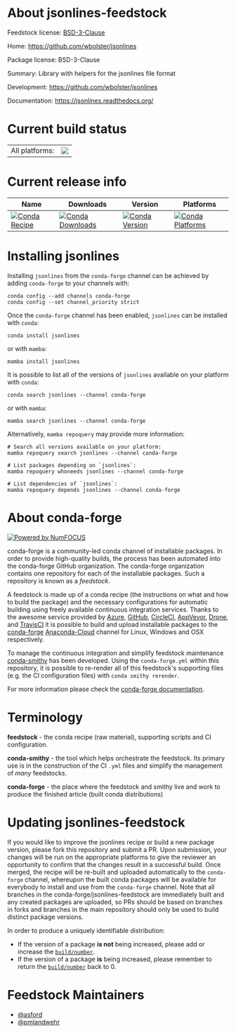 About jsonlines-feedstock
=========================

Feedstock license: [BSD-3-Clause](https://github.com/conda-forge/jsonlines-feedstock/blob/main/LICENSE.txt)

Home: https://github.com/wbolster/jsonlines

Package license: BSD-3-Clause

Summary: Library with helpers for the jsonlines file format

Development: https://github.com/wbolster/jsonlines

Documentation: https://jsonlines.readthedocs.org/

Current build status
====================


<table><tr><td>All platforms:</td>
    <td>
      <a href="https://dev.azure.com/conda-forge/feedstock-builds/_build/latest?definitionId=3023&branchName=main">
        <img src="https://dev.azure.com/conda-forge/feedstock-builds/_apis/build/status/jsonlines-feedstock?branchName=main">
      </a>
    </td>
  </tr>
</table>

Current release info
====================

| Name | Downloads | Version | Platforms |
| --- | --- | --- | --- |
| [![Conda Recipe](https://img.shields.io/badge/recipe-jsonlines-green.svg)](https://anaconda.org/conda-forge/jsonlines) | [![Conda Downloads](https://img.shields.io/conda/dn/conda-forge/jsonlines.svg)](https://anaconda.org/conda-forge/jsonlines) | [![Conda Version](https://img.shields.io/conda/vn/conda-forge/jsonlines.svg)](https://anaconda.org/conda-forge/jsonlines) | [![Conda Platforms](https://img.shields.io/conda/pn/conda-forge/jsonlines.svg)](https://anaconda.org/conda-forge/jsonlines) |

Installing jsonlines
====================

Installing `jsonlines` from the `conda-forge` channel can be achieved by adding `conda-forge` to your channels with:

```
conda config --add channels conda-forge
conda config --set channel_priority strict
```

Once the `conda-forge` channel has been enabled, `jsonlines` can be installed with `conda`:

```
conda install jsonlines
```

or with `mamba`:

```
mamba install jsonlines
```

It is possible to list all of the versions of `jsonlines` available on your platform with `conda`:

```
conda search jsonlines --channel conda-forge
```

or with `mamba`:

```
mamba search jsonlines --channel conda-forge
```

Alternatively, `mamba repoquery` may provide more information:

```
# Search all versions available on your platform:
mamba repoquery search jsonlines --channel conda-forge

# List packages depending on `jsonlines`:
mamba repoquery whoneeds jsonlines --channel conda-forge

# List dependencies of `jsonlines`:
mamba repoquery depends jsonlines --channel conda-forge
```


About conda-forge
=================

[![Powered by
NumFOCUS](https://img.shields.io/badge/powered%20by-NumFOCUS-orange.svg?style=flat&colorA=E1523D&colorB=007D8A)](https://numfocus.org)

conda-forge is a community-led conda channel of installable packages.
In order to provide high-quality builds, the process has been automated into the
conda-forge GitHub organization. The conda-forge organization contains one repository
for each of the installable packages. Such a repository is known as a *feedstock*.

A feedstock is made up of a conda recipe (the instructions on what and how to build
the package) and the necessary configurations for automatic building using freely
available continuous integration services. Thanks to the awesome service provided by
[Azure](https://azure.microsoft.com/en-us/services/devops/), [GitHub](https://github.com/),
[CircleCI](https://circleci.com/), [AppVeyor](https://www.appveyor.com/),
[Drone](https://cloud.drone.io/welcome), and [TravisCI](https://travis-ci.com/)
it is possible to build and upload installable packages to the
[conda-forge](https://anaconda.org/conda-forge) [Anaconda-Cloud](https://anaconda.org/)
channel for Linux, Windows and OSX respectively.

To manage the continuous integration and simplify feedstock maintenance
[conda-smithy](https://github.com/conda-forge/conda-smithy) has been developed.
Using the ``conda-forge.yml`` within this repository, it is possible to re-render all of
this feedstock's supporting files (e.g. the CI configuration files) with ``conda smithy rerender``.

For more information please check the [conda-forge documentation](https://conda-forge.org/docs/).

Terminology
===========

**feedstock** - the conda recipe (raw material), supporting scripts and CI configuration.

**conda-smithy** - the tool which helps orchestrate the feedstock.
                   Its primary use is in the construction of the CI ``.yml`` files
                   and simplify the management of *many* feedstocks.

**conda-forge** - the place where the feedstock and smithy live and work to
                  produce the finished article (built conda distributions)


Updating jsonlines-feedstock
============================

If you would like to improve the jsonlines recipe or build a new
package version, please fork this repository and submit a PR. Upon submission,
your changes will be run on the appropriate platforms to give the reviewer an
opportunity to confirm that the changes result in a successful build. Once
merged, the recipe will be re-built and uploaded automatically to the
`conda-forge` channel, whereupon the built conda packages will be available for
everybody to install and use from the `conda-forge` channel.
Note that all branches in the conda-forge/jsonlines-feedstock are
immediately built and any created packages are uploaded, so PRs should be based
on branches in forks and branches in the main repository should only be used to
build distinct package versions.

In order to produce a uniquely identifiable distribution:
 * If the version of a package **is not** being increased, please add or increase
   the [``build/number``](https://docs.conda.io/projects/conda-build/en/latest/resources/define-metadata.html#build-number-and-string).
 * If the version of a package **is** being increased, please remember to return
   the [``build/number``](https://docs.conda.io/projects/conda-build/en/latest/resources/define-metadata.html#build-number-and-string)
   back to 0.

Feedstock Maintainers
=====================

* [@asford](https://github.com/asford/)
* [@pmlandwehr](https://github.com/pmlandwehr/)

